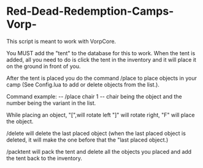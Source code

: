 # Red-Dead-Redemption-Camps-Vorp-

This script is meant to work with VorpCore.

You MUST add the "tent" to the database for this to work. When the tent is added, all you need to do is click the tent in the inventory and it will place it on the ground in front of you. 

After the tent is placed you do the command /place to place objects in your camp (See Config.lua to add or delete objects from the list.).

Command example: -- /place chair 1 -- chair being the object and the number being the variant in the list.

While placing an object, "[",will rotate left "]" will rotate right, "F" will place the object.

/delete will delete the last placed object (when the last placed object is deleted, it will make the one before that the "last placed object.)

/packtent will pack the tent and delete all the objects you placed and add the tent back to the inventory.
